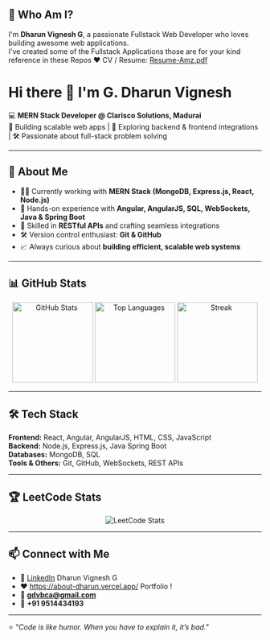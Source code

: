 ## 💫 Who Am I?
I'm **Dharun Vignesh G**, a passionate Fullstack Web Developer who loves building awesome web applications.<br/>
I've created some of the Fullstack Applications those are for your kind reference in these Repos ❤️
CV / Resume: [Resume-Amz.pdf](https://github.com/user-attachments/files/22003782/Resume-Amz.pdf)

# Hi there 👋 I'm G. Dharun Vignesh  

💻 **MERN Stack Developer @ Clarisco Solutions, Madurai**  
🔗 Building scalable web apps | 🚀 Exploring backend & frontend integrations | 🛠️ Passionate about full-stack problem solving  

---

## 🚀 About Me  
- 👨‍💻 Currently working with **MERN Stack (MongoDB, Express.js, React, Node.js)**  
- 🌟 Hands-on experience with **Angular, AngularJS, SQL, WebSockets, Java & Spring Boot**  
- 🔗 Skilled in **RESTful APIs** and crafting seamless integrations  
- 🛠️ Version control enthusiast: **Git & GitHub**  
- 📈 Always curious about **building efficient, scalable web systems**  

---

## 📊 GitHub Stats  

<p align="center">
  <img src="https://github-readme-stats.vercel.app/api?username=Dharun-Git-Hub&show_icons=true&theme=highcontrast" alt="GitHub Stats" height="160"/>  
  <img src="https://github-readme-stats.vercel.app/api/top-langs/?username=Dharun-Git-Hub&layout=compact&theme=dark" alt="Top Languages" height="160"/>  
  <img src="https://github-readme-streak-stats.herokuapp.com/?user=Dharun-Git-Hub&theme=tokyonight&hide_border=true" alt="Streak" height="160"/>
</p>  

---

## 🛠️ Tech Stack  

**Frontend:** React, Angular, AngularJS, HTML, CSS, JavaScript  
**Backend:** Node.js, Express.js, Java Spring Boot  
**Databases:** MongoDB, SQL  
**Tools & Others:** Git, GitHub, WebSockets, REST APIs  

---

## 🏆 LeetCode Stats  

<p align="center">
  <img src="https://leetcard.jacoblin.cool/Dharun__?theme=highcontrast&font=Poppins&ext=contest" alt="LeetCode Stats" />
</p>  

---

## 📫 Connect with Me  
- 💼 [LinkedIn](https://www.linkedin.com/in/dharun-vignesh-g)  Dharun Vignesh G
- ❤️ https://about-dharun.vercel.app/ Portfolio !
- 📧 **gdvbca@gmail.com**  
- 📱 **+91 9514434193**  

---

⭐️ *"Code is like humor. When you have to explain it, it’s bad."*  

